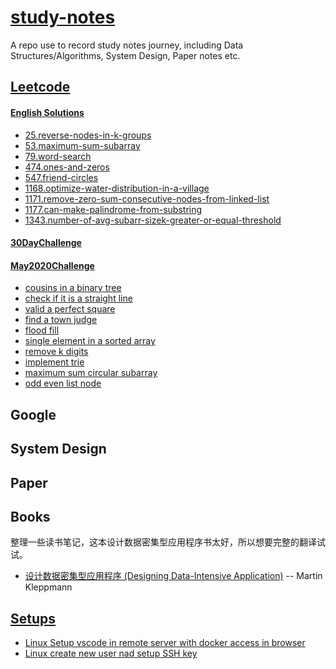 # [study-notes](https://snowan.gitbook.io/study-notes/)

A repo use to record study notes journey, including Data Structures/Algorithms, System Design, Paper notes etc.

## [Leetcode](https://snowan.gitbook.io/study-notes/leetcode)

#### [English Solutions](https://snowan.gitbook.io/study-notes/leetcode/english-solution)
- [25.reverse-nodes-in-k-groups](https://snowan.gitbook.io/study-notes/leetcode/english-solution/25.reverse-nodes-in-k-groups-en)
- [53.maximum-sum-subarray](https://snowan.gitbook.io/study-notes/leetcode/english-solution/53.maximum-sum-subarray-en)
- [79.word-search](https://snowan.gitbook.io/study-notes/leetcode/english-solution/79.word-search-en)
- [474.ones-and-zeros](https://snowan.gitbook.io/study-notes/leetcode/english-solution/474.ones-and-zeros-en)
- [547.friend-circles](https://snowan.gitbook.io/study-notes/leetcode/english-solution/547.friend-circles-en)
- [1168.optimize-water-distribution-in-a-village](https://snowan.gitbook.io/study-notes/leetcode/english-solution/1168.optimize-water-distribution-in-a-village-en)
- [1171.remove-zero-sum-consecutive-nodes-from-linked-list](https://snowan.gitbook.io/study-notes/leetcode/english-solution/1171.remove-zero-sum-consecutive-nodes-from-linked-list-en)
- [1177.can-make-palindrome-from-substring](https://snowan.gitbook.io/study-notes/leetcode/english-solution/1177.can-make-palindrome-from-substring-en)
- [1343.number-of-avg-subarr-sizek-greater-or-equal-threshold](https://snowan.gitbook.io/study-notes/leetcode/english-solution/1343.number-of-avg-subarr-sizek-greater-or-equal-threshold)

#### [30DayChallenge](https://snowan.gitbook.io/study-notes/leetcode/30daychallenge)

#### [May2020Challenge](https://snowan.gitbook.io/study-notes/leetcode/may2020challenge)
- [cousins in a binary tree](https://snowan.gitbook.io/study-notes/leetcode/may2020challenge/cousins-in-binary-tree)
- [check if it is a straight line](https://snowan.gitbook.io/study-notes/leetcode/may2020challenge/check-if-straight-line)
- [valid a perfect square](https://snowan.gitbook.io/study-notes/leetcode/may2020challenge/valid-perfect-square)
- [find a town judge](https://snowan.gitbook.io/study-notes/leetcode/may2020challenge/find-town-judge)
- [flood fill](https://snowan.gitbook.io/study-notes/leetcode/may2020challenge/flood-fill)
- [single element in a sorted array](https://snowan.gitbook.io/study-notes/leetcode/may2020challenge/single-element-in-sorted-array)
- [remove k digits](https://snowan.gitbook.io/study-notes/leetcode/may2020challenge/remove-k-digits)
- [implement trie](https://snowan.gitbook.io/study-notes/leetcode/may2020challenge/implement-trie)
- [maximum sum circular subarray](https://snowan.gitbook.io/study-notes/leetcode/may2020challenge/maximum-sum-circular-subarray)
- [odd even list node]()

## Google

## System Design

## Paper 


## Books
整理一些读书笔记，这本设计数据密集型应用程序书太好，所以想要完整的翻译试试。
- [设计数据密集型应用程序 (Designing Data-Intensive Application)](https://snowan.gitbook.io/study-notes/books/designing-data-intensive-applications) -- Martin Kleppmann

## [Setups](https://snowan.gitbook.io/study-notes/setup)
- [Linux Setup vscode in remote server with docker access in browser](https://github.com/snowan/study-notes/blob/master/Setup/linux-vscode-server-docker-setup.md)
- [Linux create new user nad setup SSH key](https://snowan.gitbook.io/study-notes/setup/create-new-user-with-password-and-setup-ssh-key-remote-login)
